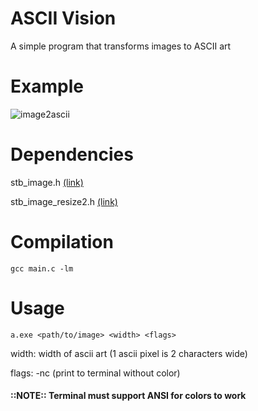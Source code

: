 # ASCII Vision
A simple program that transforms images to ASCII art

# Example
![image2ascii](https://github.com/user-attachments/assets/c0acfeae-5ac1-4427-8215-3f640756c98c)

# Dependencies
stb_image.h [(link)](https://github.com/nothings/stb/blob/master/stb_image.h)

stb_image_resize2.h [(link)](https://github.com/nothings/stb/blob/master/stb_image_resize2.h)

# Compilation
`gcc main.c -lm`

# Usage
`a.exe <path/to/image> <width> <flags>`

width: width of ascii art (1 ascii pixel is 2 characters wide)

flags: -nc (print to terminal without color)

#### ::NOTE:: Terminal must support ANSI for colors to work
